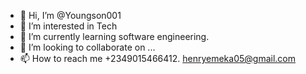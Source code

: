 - 👋 Hi, I’m @Youngson001
- 👀 I’m interested in Tech
- 🌱 I’m currently learning software engineering.
- 💞️ I’m looking to collaborate on ...
- 📫 How to reach me +2349015466412. henryemeka05@gmail.com

<!---
Youngson001/Youngson001 is a ✨ special ✨ repository because its `README.md` (this file) appears on your GitHub profile.
You can click the Preview link to take a look at your changes.
--->

